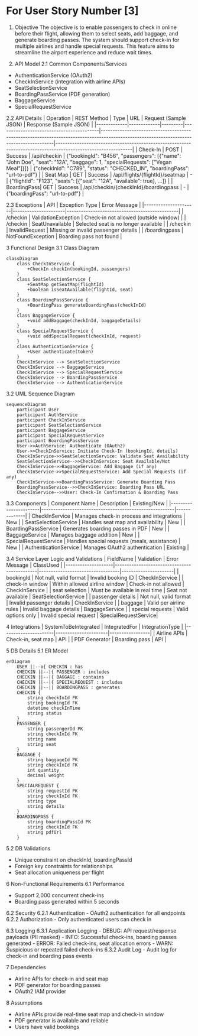 # For User Story Number [3]

1. Objective
The objective is to enable passengers to check in online before their flight, allowing them to select seats, add baggage, and generate boarding passes. The system should support check-in for multiple airlines and handle special requests. This feature aims to streamline the airport experience and reduce wait times.

2. API Model
  2.1 Common Components/Services
  - AuthenticationService (OAuth2)
  - CheckInService (integration with airline APIs)
  - SeatSelectionService
  - BoardingPassService (PDF generation)
  - BaggageService
  - SpecialRequestService

  2.2 API Details
| Operation    | REST Method | Type    | URL                                      | Request (Sample JSON)                                                                                                                   | Response (Sample JSON)                                                                                      |
|-------------|-------------|---------|------------------------------------------|----------------------------------------------------------------------------------------------------------------------------------------|--------------------------------------------------------------------------------------------------------------|
| Check-In    | POST        | Success | /api/checkin                             | {"bookingId": "B456", "passengers": [{"name": "John Doe", "seat": "12A", "baggage": 1, "specialRequests": ["Vegan Meal"]}]} | {"checkInId": "C789", "status": "CHECKED_IN", "boardingPass": "url-to-pdf"}                          |
| Seat Map    | GET         | Success | /api/flights/{flightId}/seatmap          | -                                                                                              | {"flightId": "F123", "seats": [{"seat": "12A", "available": true}, ...]}                          |
| BoardingPass| GET         | Success | /api/checkin/{checkInId}/boardingpass    | -                                                                                              | {"boardingPass": "url-to-pdf"}                                                                             |

  2.3 Exceptions
| API                  | Exception Type         | Error Message                                 |
|----------------------|----------------------|-----------------------------------------------|
| /checkin             | ValidationException  | Check-in not allowed (outside window)         |
| /checkin             | SeatUnavailable      | Selected seat is no longer available          |
| /checkin             | InvalidRequest       | Missing or invalid passenger details          |
| /boardingpass        | NotFoundException    | Boarding pass not found                       |

3 Functional Design
  3.1 Class Diagram
```mermaid
classDiagram
    class CheckInService {
        +CheckIn checkIn(bookingId, passengers)
    }
    class SeatSelectionService {
        +SeatMap getSeatMap(flightId)
        +boolean isSeatAvailable(flightId, seat)
    }
    class BoardingPassService {
        +BoardingPass generateBoardingPass(checkInId)
    }
    class BaggageService {
        +void addBaggage(checkInId, baggageDetails)
    }
    class SpecialRequestService {
        +void addSpecialRequest(checkInId, request)
    }
    class AuthenticationService {
        +User authenticate(token)
    }
    CheckInService --> SeatSelectionService
    CheckInService --> BaggageService
    CheckInService --> SpecialRequestService
    CheckInService --> BoardingPassService
    CheckInService --> AuthenticationService
```

  3.2 UML Sequence Diagram
```mermaid
sequenceDiagram
    participant User
    participant AuthService
    participant CheckInService
    participant SeatSelectionService
    participant BaggageService
    participant SpecialRequestService
    participant BoardingPassService
    User->>AuthService: Authenticate (OAuth2)
    User->>CheckInService: Initiate Check-In (bookingId, details)
    CheckInService->>SeatSelectionService: Validate Seat Availability
    SeatSelectionService-->>CheckInService: Seat Available/Not
    CheckInService->>BaggageService: Add Baggage (if any)
    CheckInService->>SpecialRequestService: Add Special Requests (if any)
    CheckInService->>BoardingPassService: Generate Boarding Pass
    BoardingPassService-->>CheckInService: Boarding Pass URL
    CheckInService-->>User: Check-In Confirmation & Boarding Pass
```

  3.3 Components
| Component Name         | Description                                            | Existing/New |
|-----------------------|--------------------------------------------------------|--------------|
| CheckInService        | Manages check-in process and integrations              | New          |
| SeatSelectionService  | Handles seat map and availability                      | New          |
| BoardingPassService   | Generates boarding passes in PDF                       | New          |
| BaggageService        | Manages baggage addition                               | New          |
| SpecialRequestService | Handles special requests (meals, assistance)           | New          |
| AuthenticationService | Manages OAuth2 authentication                          | Existing     |

  3.4 Service Layer Logic and Validations
| FieldName          | Validation                                  | Error Message                    | ClassUsed            |
|--------------------|---------------------------------------------|----------------------------------|----------------------|
| bookingId          | Not null, valid format                      | Invalid booking ID               | CheckInService       |
| check-in window    | Within allowed airline window               | Check-in not allowed             | CheckInService       |
| seat selection     | Must be available in real time              | Seat not available               | SeatSelectionService |
| passenger details  | Not null, valid format                      | Invalid passenger details        | CheckInService       |
| baggage            | Valid per airline rules                     | Invalid baggage details          | BaggageService       |
| special requests   | Valid options only                          | Invalid special request          | SpecialRequestService|

4 Integrations
| SystemToBeIntegrated | IntegratedFor         | IntegrationType |
|----------------------|----------------------|-----------------|
| Airline APIs         | Check-in, seat map   | API             |
| PDF Generator        | Boarding pass        | API             |

5 DB Details
  5.1 ER Model
```mermaid
erDiagram
    USER ||--o{ CHECKIN : has
    CHECKIN ||--|{ PASSENGER : includes
    CHECKIN ||--|{ BAGGAGE : contains
    CHECKIN ||--|{ SPECIALREQUEST : includes
    CHECKIN ||--|| BOARDINGPASS : generates
    CHECKIN {
        string checkInId PK
        string bookingId FK
        datetime checkInTime
        string status
    }
    PASSENGER {
        string passengerId PK
        string checkInId FK
        string name
        string seat
    }
    BAGGAGE {
        string baggageId PK
        string checkInId FK
        int quantity
        decimal weight
    }
    SPECIALREQUEST {
        string requestId PK
        string checkInId FK
        string type
        string details
    }
    BOARDINGPASS {
        string boardingPassId PK
        string checkInId FK
        string pdfUrl
    }
```

  5.2 DB Validations
- Unique constraint on checkInId, boardingPassId
- Foreign key constraints for relationships
- Seat allocation uniqueness per flight

6 Non-Functional Requirements
  6.1 Performance
  - Support 2,000 concurrent check-ins
  - Boarding pass generated within 5 seconds

  6.2 Security
    6.2.1 Authentication
    - OAuth2 authentication for all endpoints
    6.2.2 Authorization
    - Only authenticated users can check in

  6.3 Logging
    6.3.1 Application Logging
    - DEBUG: API request/response payloads (PII masked)
    - INFO: Successful check-ins, boarding passes generated
    - ERROR: Failed check-ins, seat allocation errors
    - WARN: Suspicious or repeated failed check-ins
    6.3.2 Audit Log
    - Audit log for check-in and boarding pass events

7 Dependencies
- Airline APIs for check-in and seat map
- PDF generator for boarding passes
- OAuth2 IAM provider

8 Assumptions
- Airline APIs provide real-time seat map and check-in window
- PDF generator is available and reliable
- Users have valid bookings
